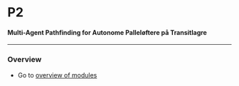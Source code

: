 # P2
#### Multi-Agent Pathfinding for Autonome Palleløftere på Transitlagre

---

### Overview 

- Go to [overview of modules](./globals.html)

<!-- #### Central files in the program

- [planningScheduler](./modules/_src_planningscheduler_planningscheduler_.html)

- [forklifts](./modules/_src_forklifts_forklift_.html)

- [blackBox](./modules/_src_blackbox_run_.html)

- [webClient](./modules/_src_webclient_server_.html) -->
